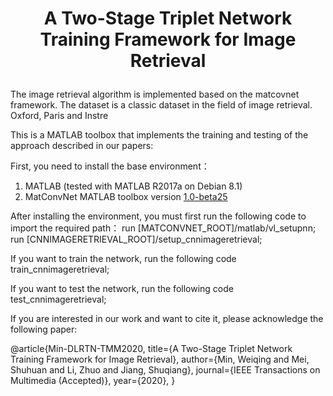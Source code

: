 # <p align="center">A Two-Stage Triplet Network Training Framework for Image Retrieval</p>

The image retrieval algorithm is implemented based on the matcovnet framework. The dataset is a classic dataset in the field of image retrieval. Oxford, Paris and Instre

This is a MATLAB toolbox that implements the training and testing of the approach described in our papers:



First, you need to install the base environment：

1. MATLAB (tested with MATLAB R2017a on Debian 8.1)
2. MatConvNet MATLAB toolbox version [1.0-beta25](http://www.vlfeat.org/matconvnet/download/matconvnet-1.0-beta25.tar.gz)

After installing the environment, you must first run the following code to import the required path：
run [MATCONVNET_ROOT]/matlab/vl_setupnn;
run [CNNIMAGERETRIEVAL_ROOT]/setup_cnnimageretrieval;

If you want to train the network, run the following code
train_cnnimageretrieval;

If you want to test the network, run the following code
test_cnnimageretrieval;


If you are interested in our work and want to cite it, please acknowledge the following paper:

@article{Min-DLRTN-TMM2020,
  title={A Two-Stage Triplet Network Training Framework for Image Retrieval},
  author={Min, Weiqing and Mei, Shuhuan and Li, Zhuo and Jiang, Shuqiang},
  journal={IEEE Transactions on Multimedia (Accepted)},
  year={2020},
}


